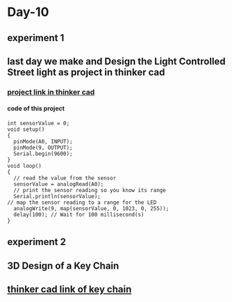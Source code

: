 # Day-10
## experiment 1
## last day we make and Design the Light Controlled Street light as project in thinker cad
### [project link in thinker cad](https://www.tinkercad.com/things/9A8lrZIFfTY-light-controlled-street-light-project/editel)
#### code of this project
```
int sensorValue = 0;
void setup()
{
  pinMode(A0, INPUT);
  pinMode(9, OUTPUT);
  Serial.begin(9600);
}
void loop()
{
  // read the value from the sensor
  sensorValue = analogRead(A0);
  // print the sensor reading so you know its range
  Serial.println(sensorValue);
// map the sensor reading to a range for the LED
  analogWrite(9, map(sensorValue, 0, 1023, 0, 255));
  delay(100); // Wait for 100 millisecond(s)
}
```
## experiment 2
## 3D Design of a Key Chain
## [thinker cad link of key chain](https://www.tinkercad.com/things/j4JEHERltaX-anshid-logo/edit)
